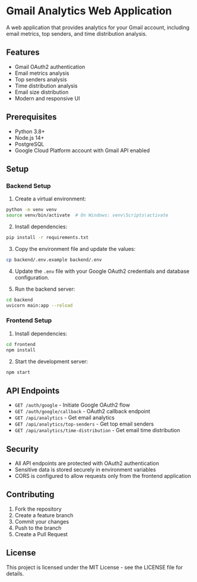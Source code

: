 # Gmail Analytics Web Application

A web application that provides analytics for your Gmail account, including email metrics, top senders, and time distribution analysis.

## Features

- Gmail OAuth2 authentication
- Email metrics analysis
- Top senders analysis
- Time distribution analysis
- Email size distribution
- Modern and responsive UI

## Prerequisites

- Python 3.8+
- Node.js 14+
- PostgreSQL
- Google Cloud Platform account with Gmail API enabled

## Setup

### Backend Setup

1. Create a virtual environment:
```bash
python -m venv venv
source venv/bin/activate  # On Windows: venv\Scripts\activate
```

2. Install dependencies:
```bash
pip install -r requirements.txt
```

3. Copy the environment file and update the values:
```bash
cp backend/.env.example backend/.env
```

4. Update the `.env` file with your Google OAuth2 credentials and database configuration.

5. Run the backend server:
```bash
cd backend
uvicorn main:app --reload
```

### Frontend Setup

1. Install dependencies:
```bash
cd frontend
npm install
```

2. Start the development server:
```bash
npm start
```

## API Endpoints

- `GET /auth/google` - Initiate Google OAuth2 flow
- `GET /auth/google/callback` - OAuth2 callback endpoint
- `GET /api/analytics` - Get email analytics
- `GET /api/analytics/top-senders` - Get top email senders
- `GET /api/analytics/time-distribution` - Get email time distribution

## Security

- All API endpoints are protected with OAuth2 authentication
- Sensitive data is stored securely in environment variables
- CORS is configured to allow requests only from the frontend application

## Contributing

1. Fork the repository
2. Create a feature branch
3. Commit your changes
4. Push to the branch
5. Create a Pull Request

## License

This project is licensed under the MIT License - see the LICENSE file for details. 